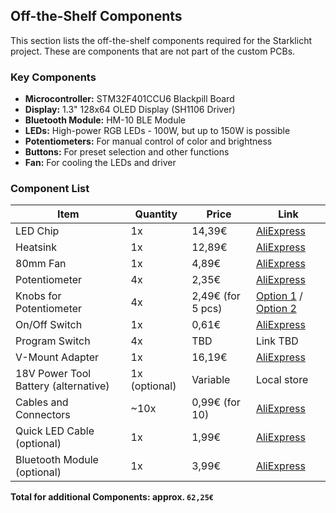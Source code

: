 ## Off-the-Shelf Components

This section lists the off-the-shelf components required for the Starklicht project. These are components that are not part of the custom PCBs.

### Key Components

*   **Microcontroller:** STM32F401CCU6 Blackpill Board
*   **Display:** 1.3" 128x64 OLED Display (SH1106 Driver)
*   **Bluetooth Module:** HM-10 BLE Module
*   **LEDs:** High-power RGB LEDs - 100W, but up to 150W is possible
*   **Potentiometers:** For manual control of color and brightness
*   **Buttons:** For preset selection and other functions
*   **Fan:** For cooling the LEDs and driver

### Component List

| Item | Quantity | Price | Link |
|---|---|---|---|
| LED Chip | 1x | 14,39€ | [AliExpress](https://s.click.aliexpress.com/e/_oprMmIw) |
| Heatsink | 1x | 12,89€ | [AliExpress](https://s.click.aliexpress.com/e/_on2E0BM) |
| 80mm Fan | 1x | 4,89€ | [AliExpress](https://s.click.aliexpress.com/e/_olkT2km) |
| Potentiometer | 4x | 2,35€ | [AliExpress](https://s.click.aliexpress.com/e/_onYGbyi) |
| Knobs for Potentiometer | 4x | 2,49€ (for 5 pcs) | [Option 1](https://s.click.aliexpress.com/e/_okDuWls) / [Option 2](https://s.click.aliexpress.com/e/_opUH0wi) |
| On/Off Switch | 1x | 0,61€ | [AliExpress](https://de.aliexpress.com/item/1005008207504066.html) |
| Program Switch | 4x | TBD | Link TBD |
| V-Mount Adapter | 1x | 16,19€ | [AliExpress](https://s.click.aliexpress.com/e/_oClvyRk) |
| 18V Power Tool Battery (alternative) | 1x (optional) | Variable | Local store |
| Cables and Connectors | ~10x | 0,99€ (for 10) | [AliExpress](https://s.click.aliexpress.com/e/_olKrh9U) |
| Quick LED Cable (optional) | 1x | 1,99€ | [AliExpress](https://s.click.aliexpress.com/e/_opXZgh0) |
| Bluetooth Module (optional) | 1x | 3,99€ | [AliExpress](https://s.click.aliexpress.com/e/_oDjaQMS) |

**Total for additional Components: approx. `62,25€`**
